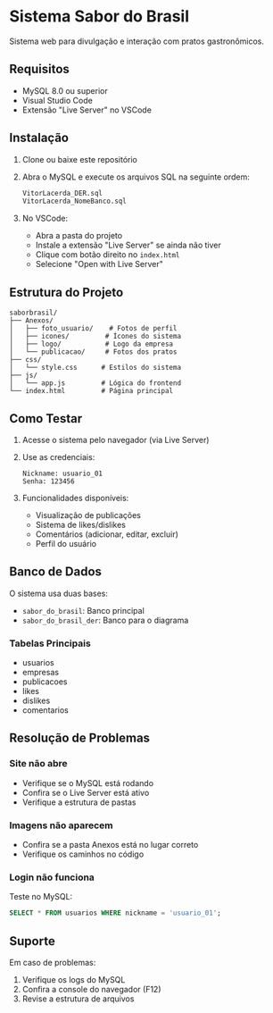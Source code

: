 # Sistema Sabor do Brasil

Sistema web para divulgação e interação com pratos gastronômicos.

## Requisitos

- MySQL 8.0 ou superior
- Visual Studio Code
- Extensão "Live Server" no VSCode

## Instalação

1. Clone ou baixe este repositório
2. Abra o MySQL e execute os arquivos SQL na seguinte ordem:
   ```sql
   VitorLacerda_DER.sql
   VitorLacerda_NomeBanco.sql
   ```

3. No VSCode:
   - Abra a pasta do projeto
   - Instale a extensão "Live Server" se ainda não tiver
   - Clique com botão direito no `index.html`
   - Selecione "Open with Live Server"

## Estrutura do Projeto

```
saborbrasil/
├── Anexos/
│   ├── foto_usuario/    # Fotos de perfil
│   ├── icones/         # Ícones do sistema
│   ├── logo/           # Logo da empresa
│   └── publicacao/     # Fotos dos pratos
├── css/
│   └── style.css      # Estilos do sistema
├── js/
│   └── app.js         # Lógica do frontend
└── index.html         # Página principal
```

## Como Testar

1. Acesse o sistema pelo navegador (via Live Server)
2. Use as credenciais:
   ```
   Nickname: usuario_01
   Senha: 123456
   ```

3. Funcionalidades disponíveis:
   - Visualização de publicações
   - Sistema de likes/dislikes
   - Comentários (adicionar, editar, excluir)
   - Perfil do usuário

## Banco de Dados

O sistema usa duas bases:
- `sabor_do_brasil`: Banco principal
- `sabor_do_brasil_der`: Banco para o diagrama

### Tabelas Principais
- usuarios
- empresas
- publicacoes
- likes
- dislikes
- comentarios

## Resolução de Problemas

### Site não abre
- Verifique se o MySQL está rodando
- Confira se o Live Server está ativo
- Verifique a estrutura de pastas

### Imagens não aparecem
- Confira se a pasta Anexos está no lugar correto
- Verifique os caminhos no código

### Login não funciona
Teste no MySQL:
```sql
SELECT * FROM usuarios WHERE nickname = 'usuario_01';
```

## Suporte

Em caso de problemas:
1. Verifique os logs do MySQL
2. Confira a console do navegador (F12)
3. Revise a estrutura de arquivos 